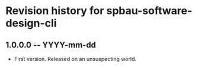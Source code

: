 # Revision history for spbau-software-design-cli

## 1.0.0.0  -- YYYY-mm-dd

* First version. Released on an unsuspecting world.
